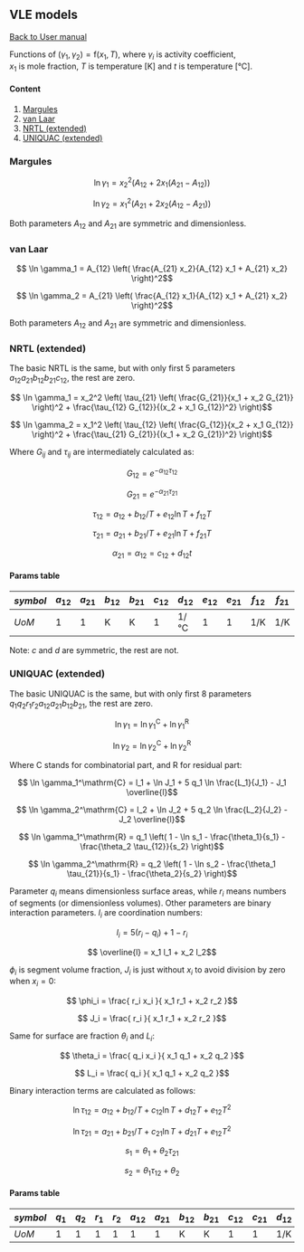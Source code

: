 ## VLE models

[Back to User manual](manual.md)

Functions of $(\gamma_1, \gamma_2) = \mathrm{f}(x_1, T)$, where $\gamma_i$ is activity coefficient,  
$x_1$ is mole fraction, $T$ is temperature [K] and $t$ is temperature [°C].

#### Content
1. [Margules](#margules)
2. [van Laar](#van-laar)
3. [NRTL (extended)](#nrtl-extended)
4. [UNIQUAC (extended)](#uniquac-extended)

### Margules

```math
    \ln \gamma_1 = x_2^2 \left( A_{12} + 2 x_1 (A_{21}-A_{12}) \right)
```
```math
    \ln \gamma_2 = x_1^2 \left( A_{21} + 2 x_2 (A_{12}-A_{21}) \right)
```

Both parameters $A_{12}$ and $A_{21}$ are symmetric and dimensionless.

### van Laar

```math
    \ln \gamma_1 = A_{12} \left( \frac{A_{21} x_2}{A_{12} x_1 + A_{21} x_2} \right)^2
```
```math
    \ln \gamma_2 = A_{21} \left( \frac{A_{12} x_1}{A_{12} x_1 + A_{21} x_2} \right)^2
```

Both parameters $A_{12}$ and $A_{21}$ are symmetric and dimensionless.

### NRTL (extended)

The basic NRTL is the same, but with only first 5 parameters $a_{12} a_{21} b_{12} b_{21} c_{12}$, the rest are zero. 

```math
    \ln \gamma_1 = x_2^2 \left( \tau_{21} \left( \frac{G_{21}}{x_1 + x_2 G_{21}} \right)^2 + \frac{\tau_{12} G_{12}}{(x_2 + x_1 G_{12})^2} \right)
```
```math
    \ln \gamma_2 = x_1^2 \left( \tau_{12} \left( \frac{G_{12}}{x_2 + x_1 G_{12}} \right)^2 + \frac{\tau_{21} G_{21}}{(x_1 + x_2 G_{21})^2} \right)
```

Where $G_{ij}$ and $\tau_{ij}$ are intermediately calculated as:
```math
    G_{12} = e^{-\alpha_{12} \tau_{12}}
```
```math
    G_{21} = e^{-\alpha_{21} \tau_{21}}
```
```math
    \tau_{12} = a_{12} + b_{12}/T + e_{12} \ln T + f_{12} T
```
```math
    \tau_{21} = a_{21} + b_{21}/T + e_{21} \ln T + f_{21} T
```
```math
    \alpha_{21} = \alpha_{12} = c_{12} + d_{12} t
```

#### Params table

| _symbol_ | $a_{12}$ | $a_{21}$ | $b_{12}$ | $b_{21}$ | $c_{12}$ | $d_{12}$ | $e_{12}$ | $e_{21}$ | $f_{12}$ | $f_{21}$ |
|----------|----------|----------|----------|----------|----------|----------|----------|----------|----------|----------|
| _UoM_    | 1        | 1        | K        | K        | 1        | 1/°C     | 1        | 1        | 1/K      | 1/K      |

Note: $c$ and $d$ are symmetric, the rest are not.

### UNIQUAC (extended)

The basic UNIQUAC is the same, but with only first 8 parameters $q_1 q_2 r_1 r_2 a_{12} a_{21} b_{12} b_{21}$, the rest are zero.

```math
    \ln \gamma_1 = \ln \gamma_1^\mathrm{C} + \ln \gamma_1^\mathrm{R}
```
```math
    \ln \gamma_2 = \ln \gamma_2^\mathrm{C} + \ln \gamma_2^\mathrm{R}
```

Where C stands for combinatorial part, and R for residual part:

```math
    \ln \gamma_1^\mathrm{C} = l_1 + \ln J_1 + 5 q_1 \ln \frac{L_1}{J_1} - J_1 \overline{l}
```
```math
    \ln \gamma_2^\mathrm{C} = l_2 + \ln J_2 + 5 q_2 \ln \frac{L_2}{J_2} - J_2 \overline{l}
```

```math
    \ln \gamma_1^\mathrm{R} = q_1 \left( 1 - \ln s_1 - \frac{\theta_1}{s_1} - \frac{\theta_2 \tau_{12}}{s_2} \right)
```
```math
    \ln \gamma_2^\mathrm{R} = q_2 \left( 1 - \ln s_2 - \frac{\theta_1 \tau_{21}}{s_1} - \frac{\theta_2}{s_2} \right)
```

Parameter $q_i$ means dimensionless surface areas, while $r_i$ means numbers of segments (or dimensionless volumes).
Other parameters are binary interaction parameters.
$l_i$ are coordination numbers:
```math
    l_i = 5 (r_i-q_i) + 1 - r_i
```
```math
    \overline{l} = x_1 l_1 + x_2 l_2
```

$\phi_i$ is segment volume fraction, $J_i$ is just without $x_i$ to avoid division by zero when $x_i=0$:
```math
    \phi_i = \frac{ r_i x_i }{ x_1 r_1 + x_2 r_2 }
```
```math
    J_i = \frac{ r_i }{ x_1 r_1 + x_2 r_2 }
```

Same for surface are fraction $\theta_i$ and $L_i$:
```math
    \theta_i = \frac{ q_i x_i }{ x_1 q_1 + x_2 q_2 }
```
```math
    L_i = \frac{ q_i }{ x_1 q_1 + x_2 q_2 }
```

Binary interaction terms are calculated as follows:
```math
    \ln \tau_{12} = a_{12} + b_{12}/T + c_{12} \ln T + d_{12} T + e_{12} T^2
```
```math
    \ln \tau_{21} = a_{21} + b_{21}/T + c_{21} \ln T + d_{21} T + e_{12} T^2
```
```math
    s_1 = \theta_1 + \theta_2 \tau_{21}
```
```math
    s_2 = \theta_1 \tau_{12} + \theta_2
```

#### Params table

| _symbol_ | $q_1$ | $q_2$ | $r_1$ | $r_2$ | $a_{12}$ | $a_{21}$ | $b_{12}$ | $b_{21}$ | $c_{12}$ | $c_{21}$ | $d_{12}$ | $d_{21}$ | $e_{12}$ |
|----------|-------|-------|-------|-------|----------|----------|----------|----------|----------|----------|----------|----------|----------|
| _UoM_    | 1     | 1     | 1     | 1     | 1        | 1        | K        | K        | 1        | 1        | 1/K      | 1/K      | K^-2     |
